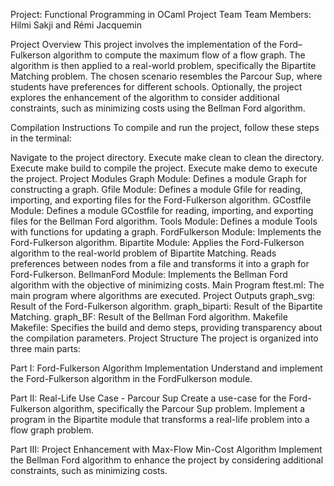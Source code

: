 Project: Functional Programming in OCaml
Project Team
Team Members: Hilmi Sakji and Rémi Jacquemin

Project Overview
This project involves the implementation of the Ford–Fulkerson algorithm to compute the maximum flow of a flow graph. The algorithm is then applied to a real-world problem, specifically the Bipartite Matching problem. The chosen scenario resembles the Parcour Sup, where students have preferences for different schools. Optionally, the project explores the enhancement of the algorithm to consider additional constraints, such as minimizing costs using the Bellman Ford algorithm.

Compilation Instructions
To compile and run the project, follow these steps in the terminal:

Navigate to the project directory.
Execute make clean to clean the directory.
Execute make build to compile the project.
Execute make demo to execute the project.
Project Modules
Graph Module: Defines a module Graph for constructing a graph.
Gfile Module: Defines a module Gfile for reading, importing, and exporting files for the Ford-Fulkerson algorithm.
GCostfile Module: Defines a module GCostfile for reading, importing, and exporting files for the Bellman Ford algorithm.
Tools Module: Defines a module Tools with functions for updating a graph.
FordFulkerson Module: Implements the Ford-Fulkerson algorithm.
Bipartite Module: Applies the Ford-Fulkerson algorithm to the real-world problem of Bipartite Matching. Reads preferences between nodes from a file and transforms it into a graph for Ford-Fulkerson.
BellmanFord Module: Implements the Bellman Ford algorithm with the objective of minimizing costs.
Main Program
ftest.ml: The main program where algorithms are executed.
Project Outputs
graph_svg: Result of the Ford-Fulkerson algorithm.
graph_biparti: Result of the Bipartite Matching.
graph_BF: Result of the Bellman Ford algorithm.
Makefile
Makefile: Specifies the build and demo steps, providing transparency about the compilation parameters.
Project Structure
The project is organized into three main parts:

Part I: Ford-Fulkerson Algorithm Implementation
Understand and implement the Ford-Fulkerson algorithm in the FordFulkerson module.

Part II: Real-Life Use Case - Parcour Sup
Create a use-case for the Ford-Fulkerson algorithm, specifically the Parcour Sup problem. Implement a program in the Bipartite module that transforms a real-life problem into a flow graph problem.

Part III: Project Enhancement with Max-Flow Min-Cost Algorithm
Implement the Bellman Ford algorithm to enhance the project by considering additional constraints, such as minimizing costs.


